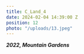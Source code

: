 ```yaml
---
title: C_Land_4
date: 2024-02-04 14:39:00 Z
position: 12
photo: "/uploads/13.jpeg"
---
```


***2022, Mountain Gardens***